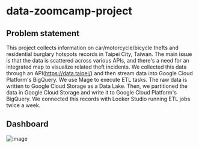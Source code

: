 # data-zoomcamp-project

## Problem statement

This project collects information on car/motorcycle/bicycle thefts and residential burglary hotspots records in Taipei City, Taiwan. The main issue is that the data is scattered across various APIs, and there's a need for an integrated map to visualize related theft incidents. We collected this data through an API(https://data.taipei/) and then stream data into Google Cloud Platform's BigQuery. We use Mage to execute ETL tasks. The raw data is written to Google Cloud Storage as a Data Lake. Then, we partitioned the data in Google Cloud Storage and write it to Google Cloud Platform's BigQuery. We connected this records with Looker Studio running ETL jobs twice a week. 

## Dashboard
![image](https://github.com/jeffCheng/data-zoomcamp-project/blob/560eeb0eb8b5d1ecdd1b66a50b5aca3f2e4540e4/img/dashboard.png)

